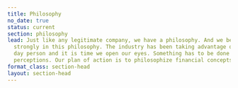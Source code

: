 ```yaml
---
title: Philosophy
no_date: true
status: current
section: philosophy
lead: Just like any legitimate company, we have a philosophy. And we believe very
  strongly in this philosophy. The industry has been taking advantage of the every
  day person and it is time we open our eyes. Something has to be done to change our
  perceptions. Our plan of action is to philosophize financial concepts and ideas.
format_class: section-head
layout: section-head
---
```


